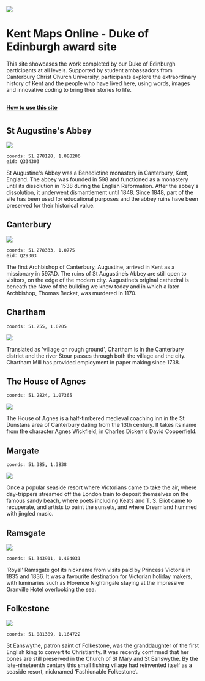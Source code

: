 <a href="https://juncture-digital.org"><img src="https://gitcdn.link/repo/jstor-labs/juncture/main/images/ve-button.png"></a>

<param ve-config header="header" main="home">

# Kent Maps Online - Duke of Edinburgh award site

This site showcases the work completed by our Duke of Edinburgh participants at all levels. Supported by student ambassadors from Canterbury Christ Church University, participants explore the extraordinary history of Kent and the people who have lived here, using words, images and innovative coding to bring their stories to life.

##
[**How to use this site**](/howto)

#
<param id="locations" class="cards clamp">

## St Augustine's Abbey

![](https://upload.wikimedia.org/wikipedia/commons/thumb/6/60/Augustine_Abbey.jpg/320px-Augustine_Abbey.jpg)

    coords: 51.278128, 1.088206
    eid: Q334303

St Augustine's Abbey was a Benedictine monastery in Canterbury, Kent, England. The abbey was founded in 598 and functioned as a monastery until its dissolution in 1538 during the English Reformation. After the abbey's dissolution, it underwent dismantlement until 1848. Since 1848, part of the site has been used for educational purposes and the abbey ruins have been preserved for their historical value.

## Canterbury

![](https://upload.wikimedia.org/wikipedia/commons/thumb/f/f3/Westgate_Gardens_5.JPG/320px-Westgate_Gardens_5.JPG)

    coords: 51.278333, 1.0775
    eid: Q29303

The first Archbishop of Canterbury, Augustine, arrived in Kent as a missionary in 597AD. The ruins of St Augustine’s Abbey are still open to visitors, on the edge of the modern city. Augustine’s original cathedral is beneath the Nave of the building we know today and in which a later Archbishop, Thomas Becket, was murdered in 1170.

## Chartham

    coords: 51.255, 1.0205

![](https://upload.wikimedia.org/wikipedia/commons/5/57/Village_Church%2C_Chartham_-_geograph.org.uk_-_663007.jpg)

Translated as 'village on rough ground', Chartham is in the Canterbury district and the river Stour passes through both the village and the city. Chartham Mill has provided employment in paper making since 1738.

## The House of Agnes

    coords: 51.2824, 1.07365

![](https://upload.wikimedia.org/wikipedia/commons/e/e1/Canterbury_-_House_of_Agnes.jpg)

The House of Agnes is a half-timbered medieval coaching inn in the St Dunstans area of Canterbury dating from the 13th century. It takes its name from the character Agnes Wickfield, in Charles Dicken's David Copperfield.

## Margate

    coords: 51.385, 1.3838
    
![](https://upload.wikimedia.org/wikipedia/commons/7/70/Margate_from_Stone_Pier_3.JPG)

Once a popular seaside resort where Victorians came to take the air, where day-trippers streamed off the London train to deposit themselves on the famous sandy beach, where poets including Keats and T. S. Eliot came to recuperate, and artists to paint the sunsets, and where Dreamland hummed with jingled music.

## Ramsgate

![](https://upload.wikimedia.org/wikipedia/commons/thumb/0/05/Ramsgate_Harbour_2.jpg/320px-Ramsgate_Harbour_2.jpg)

    coords: 51.343911, 1.404031

‘Royal’ Ramsgate got its nickname from visits paid by Princess Victoria in 1835 and 1836. It was a favourite destination for Victorian holiday makers, with luminaries such as Florence Nightingale staying at the impressive Granville Hotel overlooking the sea.

## Folkestone

![](https://upload.wikimedia.org/wikipedia/commons/0/0e/Fstone.jpg)

    coords: 51.081389, 1.164722

St Eanswythe, patron saint of Folkestone, was the granddaughter of the first English king to convert to Christianity. It was recently confirmed that her bones are still preserved in the Church of St Mary and St Eanswythe. By the late-nineteenth century this small fishing village had reinvented itself as a seaside resort, nicknamed ‘Fashionable Folkestone’.  


</param>

